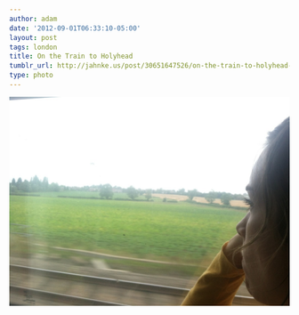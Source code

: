 ```yaml
---
author: adam
date: '2012-09-01T06:33:10-05:00'
layout: post
tags: london
title: On the Train to Holyhead
tumblr_url: http://jahnke.us/post/30651647526/on-the-train-to-holyhead-with-olivia-view-on
type: photo
---
```


![](/media/tumblr_m9oat3HLE61qga9s2o1_1280.jpg)
